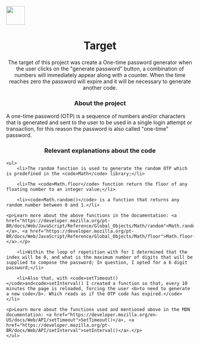  <img src="https://cdn.pixabay.com/photo/2015/04/23/17/41/javascript-736400_960_720.png" height="50" width="50"/>


<h1 align="center">Target</h1> 
    <p align="center">The target of this project was create a One-time password generator when the user clicks on the "generate password" button, a combination of numbers will immediately appear along with a counter. When the time reaches zero the password will expire and it will be necessary to generate another code.</p>

<h3 align="center">About the project</h3> 
    <p>A one-time password (OTP) is a sequence of numbers and/or characters that is generated and sent to the user to be used in a single login attempt or transaction, for this reason the password is also called "one-time" password.</p>

<h3 align="center">Relevant explanations about the code</h3>

    <ul>
        <li>The random function is used to generate the random OTP which is predefined in the <code>Math</code> library;</li>

        <li>The <code>Math.floor</code> function return the floor of any floating number to an integer value;</li>

        <li><code>Math.random()</code> is a function that returns any random number between 0 and 1.</li>

    <p>Learn more about the above functions in the documentation: <a href="https://developer.mozilla.org/pt-BR/docs/Web/JavaScript/Reference/Global_Objects/Math/random">Math.random()</a>, <a href="https://developer.mozilla.org/pt-BR/docs/Web/JavaScript/Reference/Global_Objects/Math/floor">Math.floor()</a>.</p>

        <li>Within the loop of repetition with for I determined that the index will be 0, and what is the maximum number of digits that will be supplied to compose the password; In question, I opted for a 6 digit password;</li>

        <li>Also that, with <code>setTimeout()</code>and<code>setInterval() I created a function so that, every 10 minutes the page is reloaded, forcing the user <b>to need to generate a new code</b>. Which reads as if the OTP code has expired.</code></li>

    <p>Learn more about the functions used and mentioned above in the MDN documentation: <a href="https://developer.mozilla.org/en-US/docs/Web/API/setTimeout">SetTimeout()</a>, <a href="https://developer.mozilla.org/pt-BR/docs/Web/API/setInterval">setInterval()</a>.</p>
    </ul>